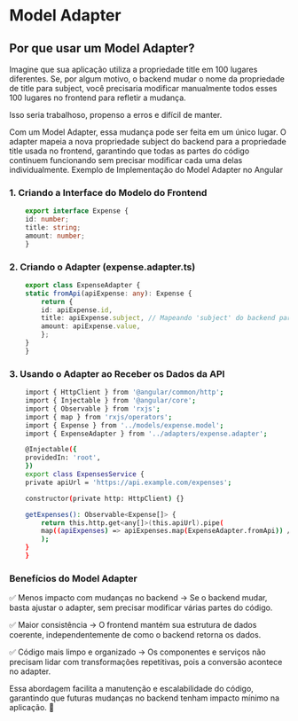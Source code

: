 # Model Adapter

## Por que usar um Model Adapter?

Imagine que sua aplicação utiliza a propriedade title em 100 lugares diferentes. Se, por algum motivo, o backend mudar o nome da propriedade de title para subject, você precisaria modificar manualmente todos esses 100 lugares no frontend para refletir a mudança.

Isso seria trabalhoso, propenso a erros e difícil de manter.

Com um Model Adapter, essa mudança pode ser feita em um único lugar. O adapter mapeia a nova propriedade subject do backend para a propriedade title usada no frontend, garantindo que todas as partes do código continuem funcionando sem precisar modificar cada uma delas individualmente.
Exemplo de Implementação do Model Adapter no Angular

### 1. Criando a Interface do Modelo do Frontend

```typescript
    export interface Expense {
    id: number;
    title: string;
    amount: number;
    }
```

### 2. Criando o Adapter (expense.adapter.ts)

```typescript
    export class ExpenseAdapter {
    static fromApi(apiExpense: any): Expense {
        return {
        id: apiExpense.id,
        title: apiExpense.subject, // Mapeando 'subject' do backend para 'title' no frontend
        amount: apiExpense.value,
        };
    }
    }
```

### 3. Usando o Adapter ao Receber os Dados da API

```bash
    import { HttpClient } from '@angular/common/http';
    import { Injectable } from '@angular/core';
    import { Observable } from 'rxjs';
    import { map } from 'rxjs/operators';
    import { Expense } from '../models/expense.model';
    import { ExpenseAdapter } from '../adapters/expense.adapter';

    @Injectable({
    providedIn: 'root',
    })
    export class ExpensesService {
    private apiUrl = 'https://api.example.com/expenses';

    constructor(private http: HttpClient) {}

    getExpenses(): Observable<Expense[]> {
        return this.http.get<any[]>(this.apiUrl).pipe(
        map((apiExpenses) => apiExpenses.map(ExpenseAdapter.fromApi)) // Convertendo os dados
        );
    }
    }
```

### Benefícios do Model Adapter

✅ Menos impacto com mudanças no backend → Se o backend mudar, basta ajustar o adapter, sem precisar modificar várias partes do código.

✅ Maior consistência → O frontend mantém sua estrutura de dados coerente, independentemente de como o backend retorna os dados.

✅ Código mais limpo e organizado → Os componentes e serviços não precisam lidar com transformações repetitivas, pois a conversão acontece no adapter.

Essa abordagem facilita a manutenção e escalabilidade do código, garantindo que futuras mudanças no backend tenham impacto mínimo na aplicação. 🚀
